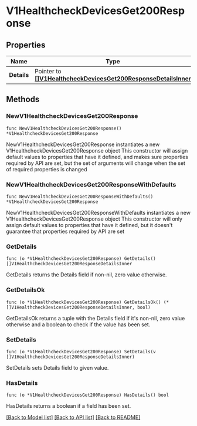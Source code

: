# V1HealthcheckDevicesGet200Response

## Properties

Name | Type | Description | Notes
------------ | ------------- | ------------- | -------------
**Details** | Pointer to [**[]V1HealthcheckDevicesGet200ResponseDetailsInner**](V1HealthcheckDevicesGet200ResponseDetailsInner.md) |  | [optional] 

## Methods

### NewV1HealthcheckDevicesGet200Response

`func NewV1HealthcheckDevicesGet200Response() *V1HealthcheckDevicesGet200Response`

NewV1HealthcheckDevicesGet200Response instantiates a new V1HealthcheckDevicesGet200Response object
This constructor will assign default values to properties that have it defined,
and makes sure properties required by API are set, but the set of arguments
will change when the set of required properties is changed

### NewV1HealthcheckDevicesGet200ResponseWithDefaults

`func NewV1HealthcheckDevicesGet200ResponseWithDefaults() *V1HealthcheckDevicesGet200Response`

NewV1HealthcheckDevicesGet200ResponseWithDefaults instantiates a new V1HealthcheckDevicesGet200Response object
This constructor will only assign default values to properties that have it defined,
but it doesn't guarantee that properties required by API are set

### GetDetails

`func (o *V1HealthcheckDevicesGet200Response) GetDetails() []V1HealthcheckDevicesGet200ResponseDetailsInner`

GetDetails returns the Details field if non-nil, zero value otherwise.

### GetDetailsOk

`func (o *V1HealthcheckDevicesGet200Response) GetDetailsOk() (*[]V1HealthcheckDevicesGet200ResponseDetailsInner, bool)`

GetDetailsOk returns a tuple with the Details field if it's non-nil, zero value otherwise
and a boolean to check if the value has been set.

### SetDetails

`func (o *V1HealthcheckDevicesGet200Response) SetDetails(v []V1HealthcheckDevicesGet200ResponseDetailsInner)`

SetDetails sets Details field to given value.

### HasDetails

`func (o *V1HealthcheckDevicesGet200Response) HasDetails() bool`

HasDetails returns a boolean if a field has been set.


[[Back to Model list]](../README.md#documentation-for-models) [[Back to API list]](../README.md#documentation-for-api-endpoints) [[Back to README]](../README.md)


